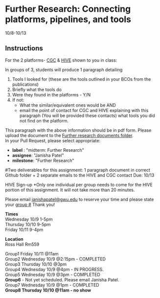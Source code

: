 Further Research: Connecting platforms, pipelines, and tools
===================================
10/8-10/13

## Instructions

For the 2 platforms- [CGC](http://cgc.sbgenomics.com) & [HIVE](https://hive.biochemistry.gwu.edu/dna.cgi?cmd=home) shown to you in class: 

In groups of 3, students will produce 1 paragraph detailing
1) Tools I looked for (these are the tools outlined in your BCOs from the publications)
2) Briefly what the tools do
3) Were they found in the platforms - Y/N
4) If not: 
    * What the similar/equivalent ones would be AND
    * email the point of contact for CGC and HIVE explaining with this paragraph (You will be provided these contacts) what tools you did not find on the platform. 
    
This paragraph with the above information should be in pdf form. Please upload the document to the [Further research documents folder](https://github.com/biocompute-objects/GW-SMHS-BIOC6223).       
In your Pull Request, please select appropriate:
  * **label** : "midterm: Further Research"
  * **assignee**: "Janisha Patel"
  * **milestone**: "Further Research"
 
 
#Two deliverables for this assignment: 1 paragraph document in correct Github folder  + 2 separate emails to the HIVE and CGC contact 
Due: 10/13


HIVE Sign-up
*Only one individual per group needs to come for the HIVE portion of this assignment. It will not take more than 20 minutes.

Please email janishapatel@gwu.edu to reserve your time and please state your [group #](https://github.com/biocompute-objects/GW-SMHS-BIOC6223/blob/master/docs/Group_members.md)  Thank you!

**Times**    
Wednesday 10/9 1-5pm    
Thursday 10/10 9-5pm    
Friday 10/11 9-4pm      

**Location**    
Ross Hall Rm559

Group1 Friday 10/11 @11am     
Group2 Wednesday 10/9 @2:15pm - COMPLETED      
Group3 Thursday 10/10 @3pm    
Group4 Wednesday 10/9 @4pm  - IN PROGRESS.  
Group5 Wednesday 10/9 @3pm  - COMPLETED      
**Group6** - Not yet scheduled. Please email Janisha Patel.    
Group7 Wednesday 10/9 @1pm - COMPLETED    
**Group8 Thursday 10/10 @11am - no show**
